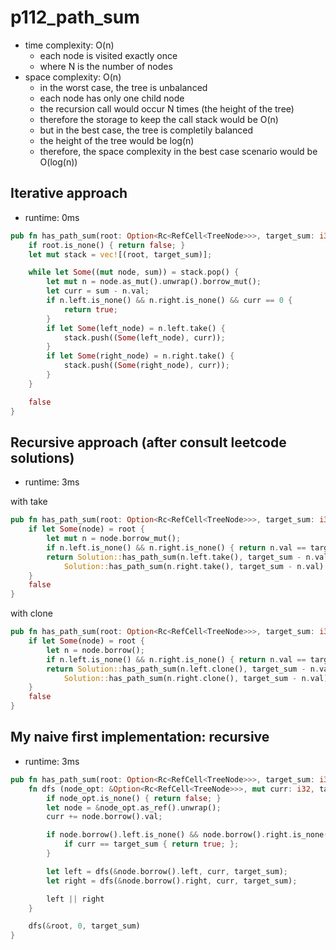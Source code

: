 # p112_path_sum

- time complexity: O(n)
    - each node is visited exactly once
    - where N is the number of nodes
- space complexity: O(n)
    - in the worst case, the tree is unbalanced
    - each node has only one child node
    - the recursion call would occur N times (the height of the tree)
    - therefore the storage to keep the call stack would be O(n)
    - but in the best case, the tree is completily balanced
    - the height of the tree would be log(n)
    - therefore, the space complexity in the best case scenario would be O(log(n))

## Iterative approach

- runtime: 0ms

```rust
pub fn has_path_sum(root: Option<Rc<RefCell<TreeNode>>>, target_sum: i32) -> bool {
    if root.is_none() { return false; }
    let mut stack = vec![(root, target_sum)];

    while let Some((mut node, sum)) = stack.pop() {
        let mut n = node.as_mut().unwrap().borrow_mut();
        let curr = sum - n.val;
        if n.left.is_none() && n.right.is_none() && curr == 0 {
            return true;
        }
        if let Some(left_node) = n.left.take() {
            stack.push((Some(left_node), curr));
        }
        if let Some(right_node) = n.right.take() {
            stack.push((Some(right_node), curr));
        }
    }

    false
}
```

## Recursive approach (after consult leetcode solutions)

- runtime: 3ms

with take

```rust
pub fn has_path_sum(root: Option<Rc<RefCell<TreeNode>>>, target_sum: i32) -> bool {
    if let Some(node) = root {
        let mut n = node.borrow_mut();
        if n.left.is_none() && n.right.is_none() { return n.val == target_sum; }
        return Solution::has_path_sum(n.left.take(), target_sum - n.val) ||
            Solution::has_path_sum(n.right.take(), target_sum - n.val)
    }
    false
}
```

with clone

```rust
pub fn has_path_sum(root: Option<Rc<RefCell<TreeNode>>>, target_sum: i32) -> bool {
    if let Some(node) = root {
        let n = node.borrow();
        if n.left.is_none() && n.right.is_none() { return n.val == target_sum; }
        return Solution::has_path_sum(n.left.clone(), target_sum - n.val) ||
            Solution::has_path_sum(n.right.clone(), target_sum - n.val)
    }
    false
}
```

## My naive first implementation: recursive

- runtime: 3ms

```rust
pub fn has_path_sum(root: Option<Rc<RefCell<TreeNode>>>, target_sum: i32) -> bool {
    fn dfs (node_opt: &Option<Rc<RefCell<TreeNode>>>, mut curr: i32, target_sum: i32) -> bool {
        if node_opt.is_none() { return false; }
        let node = &node_opt.as_ref().unwrap();
        curr += node.borrow().val;

        if node.borrow().left.is_none() && node.borrow().right.is_none() {
            if curr == target_sum { return true; };
        }

        let left = dfs(&node.borrow().left, curr, target_sum);
        let right = dfs(&node.borrow().right, curr, target_sum);

        left || right
    }

    dfs(&root, 0, target_sum)
}
```
